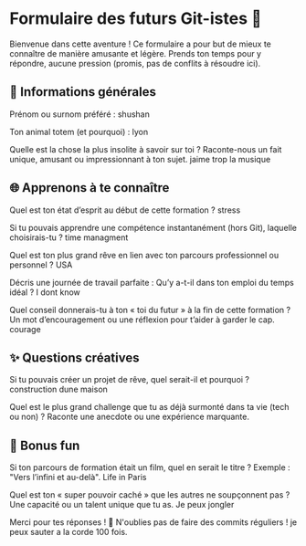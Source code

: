# Formulaire des futurs Git-istes 🤖

Bienvenue dans cette aventure ! Ce formulaire a pour but de mieux te connaître de manière amusante et légère. Prends ton temps pour y répondre, aucune pression (promis, pas de conflits à résoudre ici).

## 📝 Informations générales

Prénom ou surnom préféré : shushan

Ton animal totem (et pourquoi) : lyon 

Quelle est la chose la plus insolite à savoir sur toi ? Raconte-nous un fait unique, amusant ou impressionnant à ton sujet. jaime trop la musique 

## 🌐 Apprenons à te connaître

Quel est ton état d’esprit au début de cette formation ? stress

Si tu pouvais apprendre une compétence instantanément (hors Git), laquelle choisirais-tu ? time managment 

Quel est ton plus grand rêve en lien avec ton parcours professionnel ou personnel ? USA

Décris une journée de travail parfaite : Qu’y a-t-il dans ton emploi du temps idéal ? I dont know

Quel conseil donnerais-tu à ton « toi du futur » à la fin de cette formation ? Un mot d’encouragement ou une réflexion pour t’aider à garder le cap. courage 

## ✨ Questions créatives

Si tu pouvais créer un projet de rêve, quel serait-il et pourquoi ? construction dune maison 

Quel est le plus grand challenge que tu as déjà surmonté dans ta vie (tech ou non) ? Raconte une anecdote ou une expérience marquante. 

## 🎨 Bonus fun

Si ton parcours de formation était un film, quel en serait le titre ? Exemple : "Vers l’infini et au-delà". Life in Paris 

Quel est ton « super pouvoir caché » que les autres ne soupçonnent pas ? Une capacité ou un talent unique que tu as. Je peux jongler

Merci pour tes réponses ! 🚀 N'oublies pas de faire des commits réguliers ! je peux sauter a la corde 100 fois.


